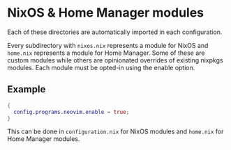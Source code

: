 # NixOS & Home Manager modules

Each of these directories are automatically imported in each configuration.

Every subdirectory with `nixos.nix` represents a module for NixOS and
`home.nix` represents a module for Home Manager. Some of these are custom
modules while others are opinionated overrides of existing nixpkgs modules.
Each module must be opted-in using the enable option.

## Example

```nix
{
  config.programs.neovim.enable = true;
}
```

This can be done in `configuration.nix` for NixOS modules and `home.nix` for
Home Manager modules.
